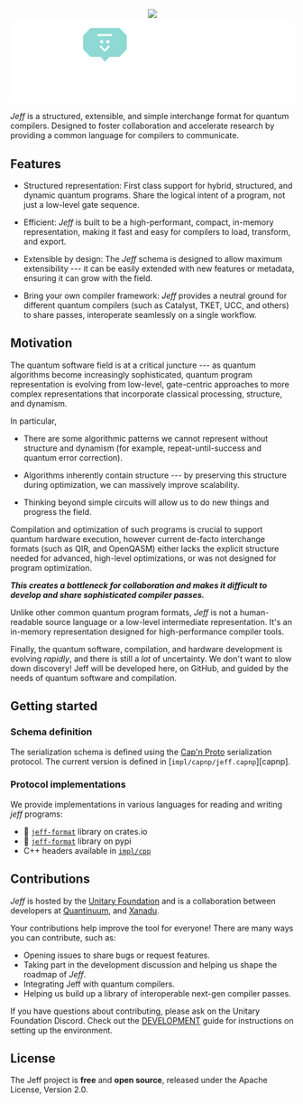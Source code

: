 <p align="center">
  <img src="https://raw.githubusercontent.com/unitaryfoundation/jeff/docs/images/JEFF_github_logo.png#gh-light-mode-only" width="700px">
    <!--
    Use a relative import for the dark mode image. When loading on alternative services (such as PyPI), this
    will fail automatically and show nothing.
    -->
    <img src="./docs/images/JEFF_github_logo_inverted.png#gh-dark-mode-only" width="700px" onerror="this.style.display='none'" alt=""/>
</p>

*Jeff* is a structured, extensible, and simple interchange format for quantum compilers. Designed
to foster collaboration and accelerate research by providing a common language
for compilers to communicate.

## Features

* Structured representation: First class support for hybrid, structured, and dynamic quantum
  programs. Share the logical intent of a program, not just a low-level gate sequence.

* Efficient: *Jeff* is built to be a high-performant, compact, in-memory representation, making it
  fast and easy for compilers to load, transform, and export.

* Extensible by design: The *Jeff* schema is designed to allow maximum extensibility --- it can be
  easily extended with new features or metadata, ensuring it can grow with the field.

* Bring your own compiler framework: *Jeff* provides a neutral ground for different quantum
  compilers (such as Catalyst, TKET, UCC, and others) to share passes, interoperate seamlessly
  on a single workflow.

## Motivation

The quantum software field is at a critical juncture --- as quantum algorithms become increasingly
sophisticated, quantum program representation is evolving from low-level, gate-centric approaches
to more complex representations that incorporate classical processing, structure, and dynamism.

In particular,

- There are some algorithmic patterns we cannot represent without structure and dynamism
  (for example, repeat-until-success and quantum error correction).

- Algorithms inherently contain structure --- by preserving this structure during optimization,
  we can massively improve scalability.

- Thinking beyond simple circuits will allow us to do new things and progress the field.

Compilation and optimization of such programs is crucial to support quantum hardware execution,
however current de-facto interchange formats (such as QIR, and OpenQASM) either lacks the explicit
structure needed for advanced, high-level optimizations, or was not designed for program
optimization.

***This creates a bottleneck for collaboration and makes it difficult to develop and share
sophisticated compiler passes.***

Unlike other common quantum program formats, *Jeff* is not a human-readable source language or a
low-level intermediate representation. It's an in-memory representation designed for
high-performance compiler tools.

Finally, the quantum software, compilation, and hardware development is evolving *rapidly*, and
there is still a *lot* of uncertainty. We don't want to slow down discovery! Jeff will be developed
here, on GitHub, and guided by the needs of quantum software and compilation.

## Getting started

### Schema definition

The serialization schema is defined using the
[Cap'n Proto](https://capnproto.org) serialization protocol. The current version
is defined in [`impl/capnp/jeff.capnp`][capnp].

### Protocol implementations

We provide implementations in various languages for reading and writing *jeff*
programs:

- 🦀 [`jeff-format`](https://crates.io/crates/jeff-format) library on crates.io
- 🐍 [`jeff-format`](https://pypi.org/project/jeff-format) library on pypi
- C++ headers available in [`impl/cpp`](https://github.com/unitaryfoundation/jeff/tree/main/impl/cpp)

## Contributions

*Jeff* is hosted by the [Unitary Foundation](https://unitary.foundation/) and is a collaboration between developers at
[Quantinuum](https://www.quantinuum.com), and [Xanadu](https://www.xanadu.ai).

Your contributions help improve the tool for everyone! There are many ways you can contribute, such as:

- Opening issues to share bugs or request features.
- Taking part in the development discussion and helping us shape the roadmap of *Jeff*.
- Integrating Jeff with quantum compilers.
- Helping us build up a library of interoperable next-gen compiler passes.

If you have questions about contributing, please ask on the Unitary Foundation Discord.
Check out the [DEVELOPMENT](https://github.com/unitaryfoundation/jeff/blob/main/DEVELOPMENT.md) guide for instructions on setting up the environment.

## License

The Jeff project is **free** and **open source**, released under the Apache License, Version 2.0.
